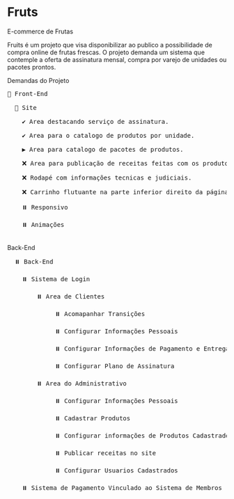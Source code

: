 # Fruts
E-commerce de Frutas


Fruits é um projeto que visa disponibilizar ao publico a possibilidade de compra online de frutas frescas. O projeto demanda um sistema que contemple a oferta de assinatura mensal, compra por varejo de unidades ou pacotes prontos. 

Demandas do Projeto
<pre>
🔄 Front-End

  🔄 Site</br>
    ✔️ Area destacando serviço de assinatura.</br>
    ✔️ Area para o catalogo de produtos por unidade.</br>
    ▶️ Area para catalogo de pacotes de produtos.</br>
    ❌ Area para publicação de receitas feitas com os produtos vendidos.</br>
    ❌ Rodapé com informações tecnicas e judiciais.</br>
    ❌ Carrinho flutuante na parte inferior direito da página</br>
    ⏸️ Responsivo</br>
    ⏸️ Animações</br>
</pre>
Back-End

  <pre>
  ⏸️ Back-End</br>
    ⏸️ Sistema de Login</br>
        ⏸️ Area de Clientes</br>
             ⏸️ Acomapanhar Transições</br>
             ⏸️ Configurar Informações Pessoais</br>
             ⏸️ Configurar Informações de Pagamento e Entrega</br>
             ⏸️ Configurar Plano de Assinatura</br>
        ⏸️ Area do Administrativo</br>
             ⏸️ Configurar Informações Pessoais</br>
             ⏸️ Cadastrar Produtos</br>
             ⏸️ Configurar informações de Produtos Cadastrados</br>
             ⏸️ Publicar receitas no site</br>
             ⏸️ Configurar Usuarios Cadastrados</br>
    ⏸️ Sistema de Pagamento Vinculado ao Sistema de Membros</br></pre>
